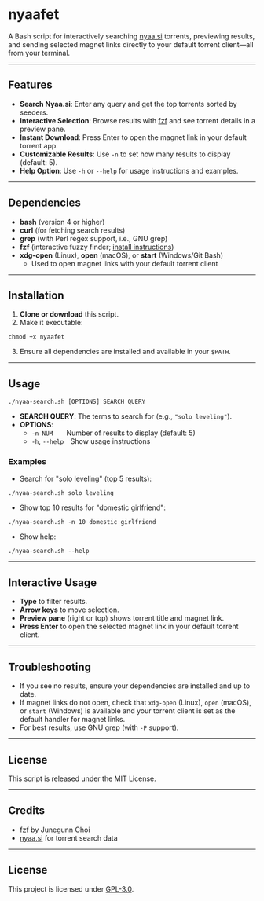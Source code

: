 # nyaafet

A Bash script for interactively searching [nyaa.si](https://nyaa.si) torrents, previewing results, and sending selected magnet links directly to your default torrent client—all from your terminal.

---

## Features

- **Search Nyaa.si**: Enter any query and get the top torrents sorted by seeders.
- **Interactive Selection**: Browse results with [fzf](https://github.com/junegunn/fzf) and see torrent details in a preview pane.
- **Instant Download**: Press Enter to open the magnet link in your default torrent app.
- **Customizable Results**: Use `-n` to set how many results to display (default: 5).
- **Help Option**: Use `-h` or `--help` for usage instructions and examples.

---

## Dependencies

- **bash** (version 4 or higher)
- **curl** (for fetching search results)
- **grep** (with Perl regex support, i.e., GNU grep)
- **fzf** (interactive fuzzy finder; [install instructions](https://github.com/junegunn/fzf#installation))
- **xdg-open** (Linux), **open** (macOS), or **start** (Windows/Git Bash)  
  - Used to open magnet links with your default torrent client

---

## Installation

1. **Clone or download** this script.
2. Make it executable:
```
chmod +x nyaafet
```
3. Ensure all dependencies are installed and available in your `$PATH`.

---

## Usage

```
./nyaa-search.sh [OPTIONS] SEARCH QUERY
```

- **SEARCH QUERY**: The terms to search for (e.g., `"solo leveling"`).
- **OPTIONS**:
  - `-n NUM`  Number of results to display (default: 5)
  - `-h`, `--help` Show usage instructions

### Examples

- Search for "solo leveling" (top 5 results):
```
./nyaa-search.sh solo leveling
```
- Show top 10 results for "domestic girlfriend":
```
./nyaa-search.sh -n 10 domestic girlfriend
```
- Show help:
```
./nyaa-search.sh --help
```

---

## Interactive Usage

- **Type** to filter results.
- **Arrow keys** to move selection.
- **Preview pane** (right or top) shows torrent title and magnet link.
- **Press Enter** to open the selected magnet link in your default torrent client.

---

## Troubleshooting

- If you see no results, ensure your dependencies are installed and up to date.
- If magnet links do not open, check that `xdg-open` (Linux), `open` (macOS), or `start` (Windows) is available and your torrent client is set as the default handler for magnet links.
- For best results, use GNU grep (with `-P` support).

---

## License

This script is released under the MIT License.

---

## Credits

- [fzf](https://github.com/junegunn/fzf) by Junegunn Choi
- [nyaa.si](https://nyaa.si) for torrent search data

---

## License
This project is licensed under [GPL-3.0](https://raw.githubusercontent.com/Illumina/licenses/master/gpl-3.0.txt).



